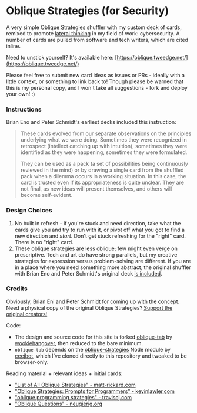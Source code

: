 # Oblique Strategies (for Security)

A very simple [Oblique Strategies](https://en.wikipedia.org/wiki/Oblique_Strategies) shuffler with my custom deck of cards, remixed to promote [lateral thinking](https://en.wikipedia.org/wiki/Lateral_thinking) in my field of work: cybersecurity. A number of cards are pulled from software and tech writers, which are cited inline.

Need to unstick yourself? It's available here: [https://oblique.tweedge.net/](https://oblique.tweedge.net/)

Please feel free to submit new card ideas as issues or PRs - ideally with a little context, or something to link back to! Though please be warned that this is my personal copy, and I won't take all suggestions - fork and deploy your own! :)

### Instructions

Brian Eno and Peter Schmidt's earliest decks included this instruction:

> These cards evolved from our separate observations on the principles underlying what we were doing. Sometimes they were recognized in retrospect (intellect catching up with intuition), sometimes they were identified as they were happening, sometimes they were formulated.
> 
> They can be used as a pack (a set of possibilities being continuously reviewed in the mind) or by drawing a single card from the shuffled pack when a dilemma occurs in a working situation. In this case, the card is trusted even if its appropriateness is quite unclear. They are not final, as new ideas will present themselves, and others will become self-evident.

### Design Choices

1. No built in refresh - if you're stuck and need direction, take what the cards give you and try to run with it, or pivot off what you got to find a new direction and *start*. Don't get stuck refreshing for the "right" card. There is no "right" card.
2. These oblique strategies are less oblique; few might even verge on prescriptive. Tech and art do have strong parallels, but my creative strategies for expression versus problem-solving are different. If you are in a place where you need something more abstract, the original shuffler with Brian Eno and Peter Schmidt's original deck [is included](https://oblique.tweedge.net/original.html).

### Credits

Obviously, Brian Eni and Peter Schmidt for coming up with the concept. Need a physical copy of the original Oblique Strategies? [Support the original creators!](https://www.enoshop.co.uk/product/oblique-strategies.html)

Code:

* The design and source code for this site is forked [oblique-tab](https://github.com/wookiehangover/oblique-tab) by [wookiehangover](https://github.com/wookiehangover), then reduced to the bare minimum.
* `oblique-tab` depends on the [oblique-strategies](https://github.com/ceejbot/oblique-strategies/tree/master) Node module by [ceejbot](https://github.com/ceejbot), which I've cloned directly to this repository and tweaked to be browser-only.

Reading material + relevant ideas + initial cards:

* ["List of All Oblique Strategies" - matt-rickard.com](https://matt-rickard.com/list-of-all-oblique-strategies)
* ["Oblique Strategies: Prompts for Programmers" - kevinlawler.com](https://web.archive.org/web/20230817122306/https://kevinlawler.com/prompts)
* ["oblique programming strategies" - traviscj.com](https://traviscj.com/blog/post/2016-12-07-oblique_programming_strategies/)
* ["Oblique Questions" - neugierig.org](https://neugierig.org/software/blog/2020/04/oblique-questions.html)